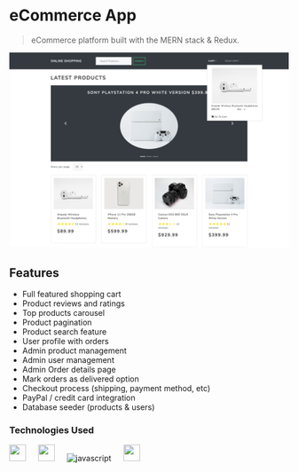 # eCommerce App

> eCommerce platform built with the MERN stack & Redux.

![screenshot](https://github.com/Ozan-sert/eCommerce-App/blob/main/screenshot.png)

## Features

- Full featured shopping cart
- Product reviews and ratings
- Top products carousel
- Product pagination
- Product search feature
- User profile with orders
- Admin product management
- Admin user management
- Admin Order details page
- Mark orders as delivered option
- Checkout process (shipping, payment method, etc)
- PayPal / credit card integration
- Database seeder (products & users)

### Technologies Used

<img src="https://cdn.jsdelivr.net/gh/devicons/devicon/icons/mongodb/mongodb-original-wordmark.svg" width="30" height="30"/> &emsp; <img src="https://cdn.jsdelivr.net/gh/devicons/devicon/icons/express/express-original.svg" width="30" height="30"/> &emsp; <img src="https://cdn.jsdelivr.net/gh/devicons/devicon/icons/react/react-original-wordmark.svg" alt="javascript" width="30" height="30"/> &emsp; <img src="https://cdn.jsdelivr.net/gh/devicons/devicon/icons/nodejs/nodejs-original-wordmark.svg" width="30" height="30"/>